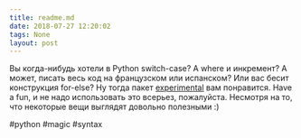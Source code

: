 ```yaml
---
title: readme.md
date: 2018-07-27 12:20:02
tags: None
layout: post
---
```


Вы когда-нибудь хотели в Python switch-case? А where и инкремент? А может, писать весь код на французском или испанском? Или вас бесит конструкция for-else? Ну тогда пакет [experimental](https://github.com/aroberge/experimental/blob/master/experimental/transformers/readme.md) вам понравится. Have a fun, и не надо использовать это всерьез, пожалуйста. Несмотря на то, что некоторые вещи выглядят довольно полезными :)

#python #magic #syntax
